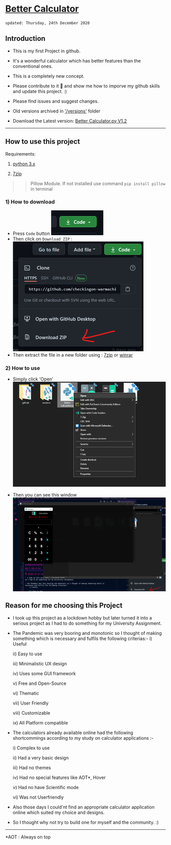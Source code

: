 # [Better Calculator](https://github.com/warmachine028/Better-Calculator)

    updated: Thursday, 24th December 2020

## Introduction

- This is my first Project in github.

- It's a wonderful calculator which has better features than the conventional ones.

- This is a completely new concept.

- Please contribute to it 🙏 and show me how to imporve my github skills and update this project. :)
- Please find issues and suggest changes.
- Old versions archived in ['/versions'](https://github.com/warmachine028/Better-Calculator/tree/main/versions) folder
- Download the Latest version: [Better Calculator.py V1.2](https://github.com/warmachine028/Better-Calculator.git)

--------------------------

## How to use this project

Requirements:

1. [python 3.x](https://www.python.org/ftp/python/3.9.1/python-3.9.1-amd64.exe)

2. [7zip](https://www.7-zip.org/a/7z1900-x64.exe)

>> Pillow Module. If not installed use command ```pip install pillow``` in terminal

### 1) How to download
  
- Press `Code` button 
![Code Button](Images/code.png)
- Then click on `Download ZIP` :
![ZIP](Images/zip.png)
- Then extract the file in a new folder using :
[7zip](https://www.7-zip.org/a/7z1900-x64.exe) or [winrar](https://www.win-rar.com/predownload.html?&L=0)

### 2) How to use

- Simply click 'Open'
![Open](Images/open.png)

- Then you can see this window
![calculator](Images/calculator.png)

## Reason for me choosing this Project

- I took up this project as a lockdown hobby but later turned it into a serious project as I had to do something for my University Assignment.

- The Pandemic was very booring and monotonic so I thought of making something which is necessary and fulfils the following criterias:-
     i) Useful

    ii) Easy to use

   iii) Minimalistic UX design

    iv) Uses some GUI framework

     v) Free and Open-Source

    vi) Thematic

   vii) User Friendly

  viii) Customizable

    ix) All Platform compatible

- The calculators already available online had the following shortcommings according to my study on calculator applications :-

    i) Complex to use

   ii) Had a very basic design

  iii) Had no themes

   iv) Had no special features like AOT\*, Hover

    v) Had no have Scientific mode

   vi) Was not Userfriendly

- Also those days I could'nt find an appropriate calculator application online which suited my choice and designs.

- So I thought why not try to build one for myself and the community. :)

--------------------------

*AOT : Always on top
